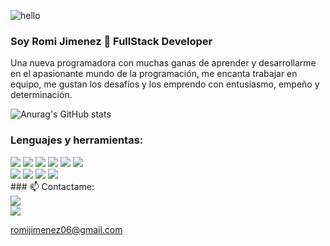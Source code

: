 
![hello](https://user-images.githubusercontent.com/89227373/199618565-6b0835ac-82b6-4579-bdf7-55e3761944d2.gif)
### Soy Romi Jimenez 👋 FullStack Developer 
Una nueva programadora con muchas ganas de aprender y desarrollarme en el apasionante mundo de la programación, me encanta trabajar en equipo, me gustan los desafíos y los emprendo con entusiasmo, empeño y determinación.

![Anurag's GitHub stats](https://github-readme-stats.vercel.app/api?username=julietajimenez&show_icons=true&theme=radical)
### Lenguajes y herramientas:
<div>
  <img src="https://img.shields.io/badge/JavaScript-F7DF1E?style=for-the-badge&logo=javascript&logoColor=black"/>
  <img src="https://img.shields.io/badge/React-20232A?style=for-the-badge&logo=react&logoColor=61DAFB"/>
  <img src="https://img.shields.io/badge/Redux-593D88?style=for-the-badge&logo=redux&logoColor=white"/>
  <img src="https://img.shields.io/badge/CSS-239120?&style=for-the-badge&logo=css3&logoColor=white"/>
  <img src="https://img.shields.io/badge/HTML5-E34F26?style=for-the-badge&logo=html5&logoColor=white"/>
  <img src="https://img.shields.io/badge/Bootstrap-563D7C?style=for-the-badge&logo=bootstrap&logoColor=white"/>
</div>
<div>
  <img src="https://img.shields.io/badge/Node.js-43853D?style=for-the-badge&logo=node.js&logoColor=white"/>
  <img src="https://img.shields.io/badge/Express.js-404D59?style=for-the-badge"/>
  <img src="https://img.shields.io/badge/PostgreSQL-316192?style=for-the-badge&logo=postgresql&logoColor=white"/>
  <img src="https://img.shields.io/badge/sequelize-323330?style=for-the-badge&logo=sequelize&logoColor=blue"/>
</div>
###  📫 Contactame:
<div>
  <a href="https://www.linkedin.com/in/romijulietajimenez"><img src="https://img.shields.io/badge/LinkedIn-0077B5?style=for-the-badge&logo=linkedin&logoColor=white"/></a>
  </div>
 <div>
  <img src="https://img.shields.io/badge/Gmail-D14836?style=for-the-badge&logo=gmail&logoColor=white"/><a href=""><p>romijimenez06@gmail.com</p></a>
</div>
